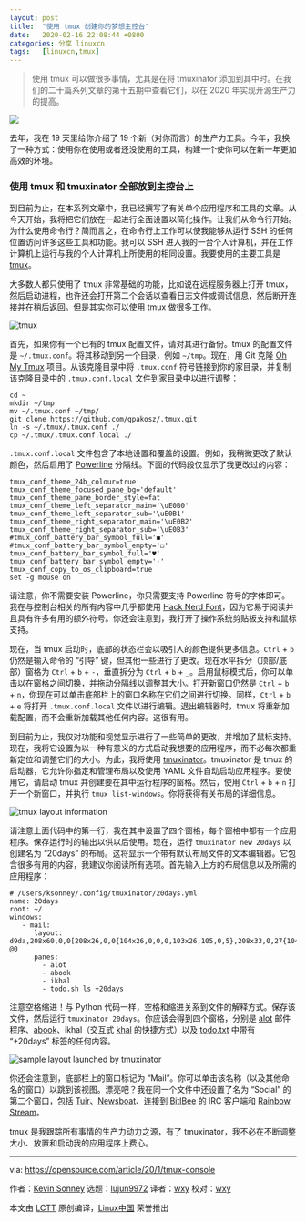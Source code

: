 ```yaml
---
layout: post
title:	"使用 tmux 创建你的梦想主控台"
date:	2020-02-16 22:08:44 +0800 
categories:	分享 linuxcn 
tags:	[linuxcn,tmux]
---
```




> 
> 使用 tmux 可以做很多事情，尤其是在将 tmuxinator 添加到其中时。在我们的二十篇系列文章的第十五期中查看它们，以在 2020 年实现开源生产力的提高。
> 
> 
> 


![](/Asserts/Images//attachment/album/202002/16/220832bd4l1ag4tlqxlpr4.jpg)


去年，我在 19 天里给你介绍了 19 个新（对你而言）的生产力工具。今年，我换了一种方式：使用你在使用或者还没使用的工具，构建一个使你可以在新一年更加高效的环境。


### 使用 tmux 和 tmuxinator 全部放到主控台上


到目前为止，在本系列文章中，我已经撰写了有关单个应用程序和工具的文章。从今天开始，我将把它们放在一起进行全面设置以简化操作。让我们从命令行开始。为什么使用命令行？简而言之，在命令行上工作可以使我能够从运行 SSH 的任何位置访问许多这些工具和功能。我可以 SSH 进入我的一台个人计算机，并在工作计算机上运行与我的个人计算机上所使用的相同设置。我要使用的主要工具是 [tmux](https://github.com/tmux/tmux)。


大多数人都只使用了 tmux 非常基础的功能，比如说在远程服务器上打开 tmux，然后启动进程，也许还会打开第二个会话以查看日志文件或调试信息，然后断开连接并在稍后返回。但是其实你可以使用 tmux 做很多工作。


![tmux](/Asserts/Images//attachment/album/202002/16/220903olz5v252h7l2w552.png "tumux")


首先，如果你有一个已有的 tmux 配置文件，请对其进行备份。tmux 的配置文件是 `~/.tmux.conf`。将其移动到另一个目录，例如 `~/tmp`。现在，用 Git 克隆 [Oh My Tmux](https://github.com/gpakosz/.tmux) 项目。从该克隆目录中将 `.tmux.conf` 符号链接到你的家目录，并复制该克隆目录中的 `.tmux.conf.local` 文件到家目录中以进行调整：



```
cd ~
mkdir ~/tmp
mv ~/.tmux.conf ~/tmp/
git clone https://github.com/gpakosz/.tmux.git
ln -s ~/.tmux/.tmux.conf ./
cp ~/.tmux/.tmux.conf.local ./
```

`.tmux.conf.local` 文件包含了本地设置和覆盖的设置。例如，我稍微更改了默认颜色，然后启用了 [Powerline](https://github.com/powerline/powerline) 分隔线。下面的代码段仅显示了我更改过的内容：



```
tmux_conf_theme_24b_colour=true
tmux_conf_theme_focused_pane_bg='default'
tmux_conf_theme_pane_border_style=fat
tmux_conf_theme_left_separator_main='\uE0B0'
tmux_conf_theme_left_separator_sub='\uE0B1'
tmux_conf_theme_right_separator_main='\uE0B2'
tmux_conf_theme_right_separator_sub='\uE0B3'
#tmux_conf_battery_bar_symbol_full='◼'
#tmux_conf_battery_bar_symbol_empty='◻'
tmux_conf_battery_bar_symbol_full='♥'
tmux_conf_battery_bar_symbol_empty='·'
tmux_conf_copy_to_os_clipboard=true
set -g mouse on
```

请注意，你不需要安装 Powerline，你只需要支持 Powerline 符号的字体即可。我在与控制台相关的所有内容中几乎都使用 [Hack Nerd Font](https://www.nerdfonts.com/)，因为它易于阅读并且具有许多有用的额外符号。你还会注意到，我打开了操作系统剪贴板支持和鼠标支持。


现在，当 tmux 启动时，底部的状态栏会以吸引人的颜色提供更多信息。`Ctrl` + `b` 仍然是输入命令的 “引导” 键，但其他一些进行了更改。现在水平拆分（顶部/底部）窗格为 `Ctrl` + `b` + `-`，垂直拆分为 `Ctrl` + `b` + `_`。启用鼠标模式后，你可以单击以在窗格之间切换，并拖动分隔线以调整其大小。打开新窗口仍然是 `Ctrl` + `b` + `n`，你现在可以单击底部栏上的窗口名称在它们之间进行切换。同样，`Ctrl` + `b` + `e` 将打开 `.tmux.conf.local` 文件以进行编辑。退出编辑器时，tmux 将重新加载配置，而不会重新加载其他任何内容。这很有用。


到目前为止，我仅对功能和视觉显示进行了一些简单的更改，并增加了鼠标支持。现在，我将它设置为以一种有意义的方式启动我想要的应用程序，而不必每次都重新定位和调整它们的大小。为此，我将使用 [tmuxinator](https://github.com/tmuxinator/tmuxinator)。tmuxinator 是 tmux 的启动器，它允许你指定和管理布局以及使用 YAML 文件自动启动应用程序。要使用它，请启动 tmux 并创建要在其中运行程序的窗格。然后，使用 `Ctrl` + `b` + `n` 打开一个新窗口，并执行 `tmux list-windows`。你将获得有关布局的详细信息。


![tmux layout information](/Asserts/Images//attachment/album/202002/16/220903klwzjm1q041qy6vj.png "tmux layout information")


请注意上面代码中的第一行，我在其中设置了四个窗格，每个窗格中都有一个应用程序。保存运行时的输出以供以后使用。现在，运行 `tmuxinator new 20days` 以创建名为 “20days” 的布局。这将显示一个带有默认布局文件的文本编辑器。它包含很多有用的内容，我建议你阅读所有选项。首先输入上方的布局信息以及所需的应用程序：



```
# /Users/ksonney/.config/tmuxinator/20days.yml
name: 20days
root: ~/
windows:
   - mail:
      layout: d9da,208x60,0,0[208x26,0,0{104x26,0,0,0,103x26,105,0,5},208x33,0,27{104x33,0,27,1,103x33,105,27,4}]] @0
      panes:
        - alot
        - abook
        - ikhal
        - todo.sh ls +20days
```

注意空格缩进！与 Python 代码一样，空格和缩进关系到文件的解释方式。保存该文件，然后运行 `tmuxinator 20days`。你应该会得到四个窗格，分别是 [alot](https://opensource.com/article/20/1/organize-email-notmuch) 邮件程序、[abook](https://opensource.com/article/20/1/sync-contacts-locally)、ikhal（交互式 [khal](https://opensource.com/article/20/1/open-source-calendar) 的快捷方式）以及 [todo.txt](https://opensource.com/article/20/1/open-source-to-do-list) 中带有 “+20days” 标签的任何内容。


![sample layout launched by tmuxinator](/Asserts/Images//attachment/album/202002/16/220917xv1hp84hgvvktg58.png "sample layout launched by tmuxinator")


你还会注意到，底部栏上的窗口标记为 “Mail”。你可以单击该名称（以及其他命名的窗口）以跳到该视图。漂亮吧？我在同一个文件中还设置了名为 “Social” 的第二个窗口，包括 [Tuir](https://opensource.com/article/20/1/open-source-reddit-client)、[Newsboat](https://opensource.com/article/20/1/open-source-rss-feed-reader)、连接到 [BitlBee](https://opensource.com/article/20/1/open-source-chat-tool) 的 IRC 客户端和 [Rainbow Stream](https://opensource.com/article/20/1/tweet-terminal-rainbow-stream)。


tmux 是我跟踪所有事情的生产力动力之源，有了 tmuxinator，我不必在不断调整大小、放置和启动我的应用程序上费心。




---


via: <https://opensource.com/article/20/1/tmux-console>


作者：[Kevin Sonney](https://opensource.com/users/ksonney) 选题：[lujun9972](https://github.com/lujun9972) 译者：[wxy](https://github.com/wxy) 校对：[wxy](https://github.com/wxy)


本文由 [LCTT](https://github.com/LCTT/TranslateProject) 原创编译，[Linux中国](https://linux.cn/) 荣誉推出
